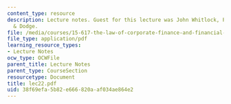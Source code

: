 ```yaml
---
content_type: resource
description: Lecture notes. Guest for this lecture was John Whitlock, Partner, Palmer
  & Dodge.
file: /media/courses/15-617-the-law-of-corporate-finance-and-financial-markets-spring-2004/38f69efa5b82e666820aaf034ae864e2_lec22.pdf
file_type: application/pdf
learning_resource_types:
- Lecture Notes
ocw_type: OCWFile
parent_title: Lecture Notes
parent_type: CourseSection
resourcetype: Document
title: lec22.pdf
uid: 38f69efa-5b82-e666-820a-af034ae864e2
---
```

